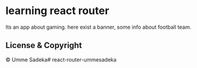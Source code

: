 # learning react router 
Its an app about gaming. here exist a banner, some info about football team.
## License & Copyright
© Umme Sadeka# react-router-ummesadeka
